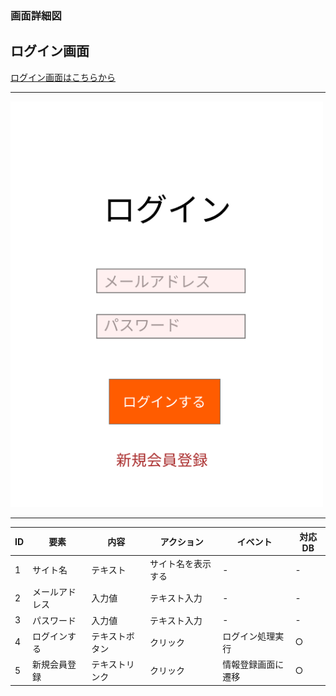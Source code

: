 ### 画面詳細図
## ログイン画面

[ログイン画面はこちらから](https://www.figma.com/file/ILFsXi6fbwyj5Lu5M6zq12/ログイン画面?node-id=2%3A0)

*****
<img src="../img/ログイン画面.png" width="500">

*****

|ID|要素|内容|アクション|イベント|対応DB|
|--|---|----|---------|-------|-------|
|1|サイト名|テキスト|サイト名を表示する|-|-|
|2|メールアドレス|入力値|テキスト入力|-|-|
|3|パスワード|入力値|テキスト入力|-|-|
|4|ログインする|テキストボタン|クリック|ログイン処理実行|○|
|5|新規会員登録|テキストリンク|クリック|情報登録画面に遷移|○|
